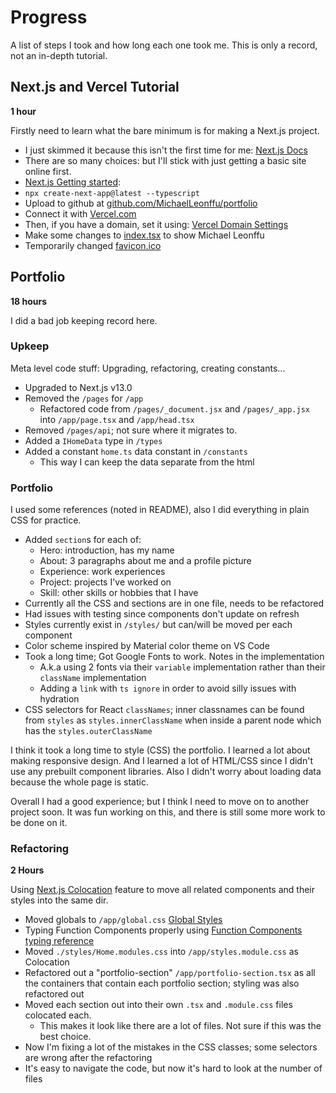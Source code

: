 # Progress

A list of steps I took and how long each one took me. This is only a record, not an in-depth tutorial.

## Next.js and Vercel Tutorial
**1 hour**

Firstly need to learn what the bare minimum is for making a Next.js project.

- I just skimmed it because this isn't the first time for me: [Next.js Docs](https://nextjs.org/learn/foundations)
- There are so many choices: but I'll stick with just getting a basic site online first.
- [Next.js Getting started](https://nextjs.org/docs/getting-started):
- `npx create-next-app@latest --typescript`
- Upload to github at [github.com/MichaelLeonffu/portfolio](https://github.com/MichaelLeonffu/portfolio)
- Connect it with [Vercel.com](https://vercel.com)
- Then, if you have a domain, set it using: [Vercel Domain Settings](https://vercel.com/michaelleonffu/portfolio/settings/domains)
- Make some changes to [index.tsx](./pages/index.tsx) to show Michael Leonffu
- Temporarily changed [favicon.ico](./public/favicon.ico)

## Portfolio
**18 hours**

I did a bad job keeping record here.

### Upkeep

Meta level code stuff: Upgrading, refactoring, creating constants...

- Upgraded to Next.js v13.0
- Removed the `/pages` for `/app`
  - Refactored code from `/pages/_document.jsx` and `/pages/_app.jsx` into `/app/page.tsx` and `/app/head.tsx`
- Removed `/pages/api`; not sure where it migrates to.
- Added a `IHomeData` type in `/types`
- Added a constant `home.ts` data constant in `/constants`
  - This way I can keep the data separate from the html

### Portfolio

I used some references (noted in README), also I did everything in plain CSS for practice.

- Added `section`s for each of:
  - Hero: introduction, has my name
  - About: 3 paragraphs about me and a profile picture
  - Experience: work experiences
  - Project: projects I've worked on
  - Skill: other skills or hobbies that I have
- Currently all the CSS and sections are in one file, needs to be refactored
- Had issues with testing since components don't update on refresh
- Styles currently exist in `/styles/` but can/will be moved per each component
- Color scheme inspired by Material color theme on VS Code
- Took a long time; Got Google Fonts to work. Notes in the implementation
  - A.k.a using 2 fonts via their `variable` implementation rather than their `className` implementation
  - Adding a `link` with `ts ignore` in order to avoid silly issues with hydration
- CSS selectors for React `classNames`; inner classnames can be found from `styles` as `styles.innerClassName` when inside a parent node which has the `styles.outerClassName`

I think it took a long time to style (CSS) the portfolio. I learned a lot about making responsive design. And I learned a lot of HTML/CSS since I didn't use any prebuilt component libraries. Also I didn't worry about loading data because the whole page is static.

Overall I had a good experience; but I think I need to move on to another project soon. It was fun working on this, and there is still some more work to be done on it.

### Refactoring
**2 Hours**

Using [Next.js Colocation](https://beta.nextjs.org/docs/routing/fundamentals#colocation) feature to move all related components and their styles into the same dir.

- Moved globals to `/app/global.css` [Global Styles](https://beta.nextjs.org/docs/styling/global-styles)
- Typing Function Components properly using [Function Components typing reference](https://react-typescript-cheatsheet.netlify.app/docs/basic/getting-started/function_components)
- Moved `./styles/Home.modules.css` into `/app/styles.module.css` as Colocation
- Refactored out a "portfolio-section" `/app/portfolio-section.tsx` as all the containers that contain each portfolio section; styling was also refactored out
- Moved each section out into their own `.tsx` and `.module.css` files colocated each.
  - This makes it look like there are a lot of files. Not sure if this was the best choice.
- Now I'm fixing a lot of the mistakes in the CSS classes; some selectors are wrong after the refactoring
- It's easy to navigate the code, but now it's hard to look at the number of files
